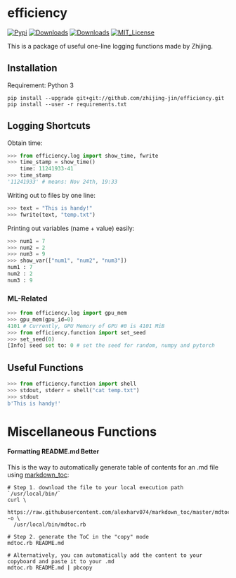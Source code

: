 # efficiency

[![Pypi](https://img.shields.io/pypi/v/efficiency.svg)](https://pypi.org/project/efficiency)
[![Downloads](https://pepy.tech/badge/efficiency)](https://pepy.tech/project/efficiency)
[![Downloads](https://pepy.tech/badge/efficiency/month)](https://pepy.tech/project/efficiency/month)
[![MIT_License](https://camo.githubusercontent.com/890acbdcb87868b382af9a4b1fac507b9659d9bf/68747470733a2f2f696d672e736869656c64732e696f2f62616467652f6c6963656e73652d4d49542d626c75652e737667)](LICENCE)

This is a package of useful one-line logging functions made by Zhijing.

## Installation

Requirement: Python 3

```
pip install --upgrade git+git://github.com/zhijing-jin/efficiency.git
pip install --user -r requirements.txt
```

## Logging Shortcuts

Obtain time:

```python
>>> from efficiency.log import show_time, fwrite
>>> time_stamp = show_time()
	time: 11241933-41
>>> time_stamp
'11241933' # means: Nov 24th, 19:33
```

Writing out to files by one line:

```python
>>> text = "This is handy!"
>>> fwrite(text, "temp.txt")
```

Printing out variables (name + value) easily:

```python
>>> num1 = 7
>>> num2 = 2
>>> num3 = 9
>>> show_var(["num1", "num2", "num3"])
num1 : 7
num2 : 2
num3 : 9
```

### ML-Related

```python
>>> from efficiency.log import gpu_mem
>>> gpu_mem(gpu_id=0)
4101 # Currently, GPU Memory of GPU #0 is 4101 MiB
>>> from efficiency.function import set_seed
>>> set_seed(0)
[Info] seed set to: 0 # set the seed for random, numpy and pytorch
```

## Useful Functions

```python
>>> from efficiency.function import shell
>>> stdout, stderr = shell("cat temp.txt")
>>> stdout
b'This is handy!'
```

# Miscellaneous Functions

#### Formatting README.md Better

This is the way to automatically generate table of contents for an .md file using [markdown_toc](https://github.com/alexharv074/markdown_toc):

```
# Step 1. download the file to your local execution path `/usr/local/bin/`
curl \
  https://raw.githubusercontent.com/alexharv074/markdown_toc/master/mdtoc.rb -o \
  /usr/local/bin/mdtoc.rb

# Step 2. generate the ToC in the "copy" mode
mdtoc.rb README.md

# Alternatively, you can automatically add the content to your copyboard and paste it to your .md
mdtoc.rb README.md | pbcopy
```

